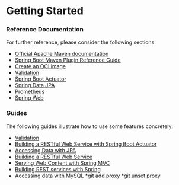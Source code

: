 # Getting Started

### Reference Documentation

For further reference, please consider the following sections:

* [Official Apache Maven documentation](https://maven.apache.org/guides/index.html)
* [Spring Boot Maven Plugin Reference Guide](https://docs.spring.io/spring-boot/docs/3.0.4/maven-plugin/reference/html/)
* [Create an OCI image](https://docs.spring.io/spring-boot/docs/3.0.4/maven-plugin/reference/html/#build-image)
* [Validation](https://docs.spring.io/spring-boot/docs/3.0.4/reference/htmlsingle/#io.validation)
* [Spring Boot Actuator](https://docs.spring.io/spring-boot/docs/3.0.4/reference/htmlsingle/#actuator)
* [Spring Data JPA](https://docs.spring.io/spring-boot/docs/3.0.4/reference/htmlsingle/#data.sql.jpa-and-spring-data)
* [Prometheus](https://docs.spring.io/spring-boot/docs/3.0.4/reference/htmlsingle/#actuator.metrics.export.prometheus)
* [Spring Web](https://docs.spring.io/spring-boot/docs/3.0.4/reference/htmlsingle/#web)

### Guides

The following guides illustrate how to use some features concretely:

* [Validation](https://spring.io/guides/gs/validating-form-input/)
* [Building a RESTful Web Service with Spring Boot Actuator](https://spring.io/guides/gs/actuator-service/)
* [Accessing Data with JPA](https://spring.io/guides/gs/accessing-data-jpa/)
* [Building a RESTful Web Service](https://spring.io/guides/gs/rest-service/)
* [Serving Web Content with Spring MVC](https://spring.io/guides/gs/serving-web-content/)
* [Building REST services with Spring](https://spring.io/guides/tutorials/rest/)
* [Accessing data with MySQL](https://spring.io/guides/gs/accessing-data-mysql/)
*[git add proxy](https://stackoverflow.com/questions/34988038/git-clone-behind-corporate-proxy)
*[git unset proxy](https://stackoverflow.com/questions/32268986/git-how-to-remove-proxy)

